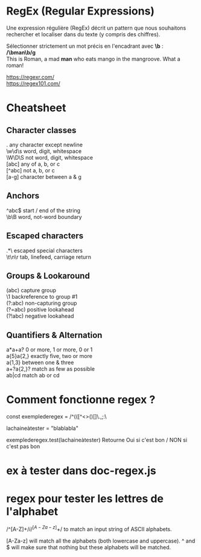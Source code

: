 # RegEx (Regular Expressions)

Une expression régulière (RegEx) décrit un pattern que nous souhaitons rechercher et localiser dans du texte (y compris des chiffres).  

Sélectionner strictement un mot précis en l'encadrant avec **\b** :  
**/\bman\b/g**  
This is Roman, a mad **man** who eats mango in the mangroove. What a roman!

https://regexr.com/   
https://regex101.com/ 

# Cheatsheet

## Character classes
.       any character except newline  
\w\d\s  word, digit, whitespace  
\W\D\S  not word, digit, whitespace  
[abc]   any of a, b, or c  
[^abc]  not a, b, or c  
[a-g]   character between a & g

## Anchors
^abc$   start / end of the string  
\b\B    word, not-word boundary

## Escaped characters
\.\*\\  escaped special characters  
\t\n\r  tab, linefeed, carriage return

## Groups & Lookaround
(abc)   capture group  
\1  backreference to group #1  
(?:abc) non-capturing group  
(?=abc) positive lookahead  
(?!abc) negative lookahead

## Quantifiers & Alternation
a*a+a?  0 or more, 1 or more, 0 or 1  
a{5}a{2,}   exactly five, two or more  
a{1,3}  between one & three  
a+?a{2,}?   match as few as possible  
ab|cd   match ab or cd

# Comment fonctionne regex ?
const exemplederegex =  /^(([^<>()[\]\\.,;:\

lachaineàtester = "blablabla"

exemplederegex.test(lachaineàtester)
Retourne Oui si c'est bon / NON si c'est pas bon

# ex à tester dans doc-regex.js

# regex pour tester les lettres de l'alphabet
/^[A-Z]+$/i
/^[A-Za-z]+$/
to match an input string of ASCII alphabets.

[A-Za-z] will match all the alphabets (both lowercase and uppercase).
^ and $ will make sure that nothing but these alphabets will be matched.